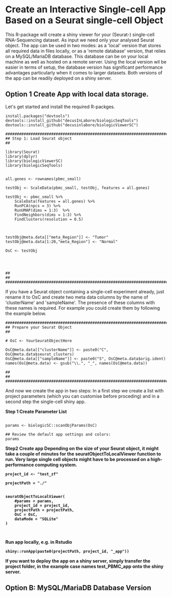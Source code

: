 # Create an Interactive Single-cell App Based on a Seurat single-cell Object

This R-package will create a shiny viewer for your (Seurat-) single-cell RNA-Sequencing dataset. 
As input we need only your analysed Seurat object. The app can be used in two modes: as a 'local' version that stores all required data in files locally, or as a 'remote database' version, that relies on a MySQL/MariaDB database. This database can be on your local machine as well as hosted on a remote server. Using the local version wil be easier in terms of setup, the database version has significant performance advantages particularly when it comes to larger datasets. Both versions of the app can be readily deployed on a shiny server. 

## Option 1 Create App with local data storage. 

Let's get started and install the required R-packges. 
```
install.packages("devtools")
devtools::install_github("decusInLabore/biologicSeqTools")
devtools::install_github("decusinlabore/biologicViewerSC")

```


```
###############################################################################
## Step 1: Load Seurat object                                                ##

library(Seurat)
library(dplyr)
library(biologicViewerSC)
library(biologicSeqTools)


all.genes <- rownames(pbmc_small)

testObj <- ScaleData(pbmc_small, testObj, features = all.genes)

testObj <- pbmc_small %>% 
    ScaleData(features = all.genes) %>% 
    RunPCA(npcs = 3) %>%
    RunUMAP(dims = 1:3)  %>%
    FindNeighbors(dims = 1:3) %>%
    FindClusters(resolution = 0.5)



testObj@meta.data[["meta_Region"]] <- "Tumor"
testObj@meta.data[1:20,"meta_Region"] <- "Normal"

OsC <- testObj


  

##                                                                           ##
###############################################################################
```

If you have a Seurat object containing a single-cell experiment already, just rename it to OsC and create two meta data columns by the name of 'clusterName' and 'sampleName'. The presence of these columns with these names is required. For example you could create them by following the example below. 

```
###############################################################################
## Prepare your Seurat Object                                                ##

# OsC <- YourSeuratObjectHere

OsC@meta.data[["clusterName"]] <- paste0("C", OsC@meta.data$seurat_clusters)
OsC@meta.data[["sampleName"]] <- paste0("S", OsC@meta.data$orig.ident)
names(OsC@meta.data) <- gsub("\\.", "_", names(OsC@meta.data))

##                                                                           ##
###############################################################################
```

And now we create the app in two steps: In a first step we create a list with project parameters (which you can customise before proceding) and in a second step the single-cell shiny app. 

<b>Step 1 Create Parameter List</b>
```

params <- biologicSC::scanObjParams(OsC)

## Review the default app settings and colors:
params

```

<b>Step2 Create app 
Depending on the size of your Seurat object, it might take a couple of minutes for the seuratObjectToLocalViewer function to run. Very large single cell objects might have to be processed on a high-performance computing system. 

```
project_id <- "test_zf"

projectPath = "./"


seuratObjectToLocalViewer(
    #params = params,
    project_id = project_id,
    projectPath = projectPath,
    OsC = OsC,
    dataMode = "SQLite"
)



```

Run app locally, e.g. in Rstudio

```
shiny::runApp(paste0(projectPath, project_id, "_app"))
```

If you want to deploy the app on a shiny server, simply transfer the project folder, in the example case names test_PBMC_app onto the shiny server. 


## Option B: MySQL/MariaDB Database Version






